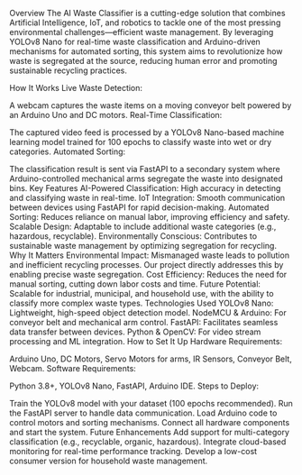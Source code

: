 Overview
The AI Waste Classifier is a cutting-edge solution that combines Artificial Intelligence, IoT, and robotics to tackle one of the most pressing environmental challenges—efficient waste management. By leveraging YOLOv8 Nano for real-time waste classification and Arduino-driven mechanisms for automated sorting, this system aims to revolutionize how waste is segregated at the source, reducing human error and promoting sustainable recycling practices.

How It Works
Live Waste Detection:

A webcam captures the waste items on a moving conveyor belt powered by an Arduino Uno and DC motors.
Real-Time Classification:

The captured video feed is processed by a YOLOv8 Nano-based machine learning model trained for 100 epochs to classify waste into wet or dry categories.
Automated Sorting:

The classification result is sent via FastAPI to a secondary system where Arduino-controlled mechanical arms segregate the waste into designated bins.
Key Features
AI-Powered Classification: High accuracy in detecting and classifying waste in real-time.
IoT Integration: Smooth communication between devices using FastAPI for rapid decision-making.
Automated Sorting: Reduces reliance on manual labor, improving efficiency and safety.
Scalable Design: Adaptable to include additional waste categories (e.g., hazardous, recyclable).
Environmentally Conscious: Contributes to sustainable waste management by optimizing segregation for recycling.
Why It Matters
Environmental Impact: Mismanaged waste leads to pollution and inefficient recycling processes. Our project directly addresses this by enabling precise waste segregation.
Cost Efficiency: Reduces the need for manual sorting, cutting down labor costs and time.
Future Potential: Scalable for industrial, municipal, and household use, with the ability to classify more complex waste types.
Technologies Used
YOLOv8 Nano: Lightweight, high-speed object detection model.
NodeMCU & Arduino: For conveyor belt and mechanical arm control.
FastAPI: Facilitates seamless data transfer between devices.
Python & OpenCV: For video stream processing and ML integration.
How to Set It Up
Hardware Requirements:

Arduino Uno, DC Motors, Servo Motors for arms, IR Sensors, Conveyor Belt, Webcam.
Software Requirements:

Python 3.8+, YOLOv8 Nano, FastAPI, Arduino IDE.
Steps to Deploy:

Train the YOLOv8 model with your dataset (100 epochs recommended).
Run the FastAPI server to handle data communication.
Load Arduino code to control motors and sorting mechanisms.
Connect all hardware components and start the system.
Future Enhancements
Add support for multi-category classification (e.g., recyclable, organic, hazardous).
Integrate cloud-based monitoring for real-time performance tracking.
Develop a low-cost consumer version for household waste management.

